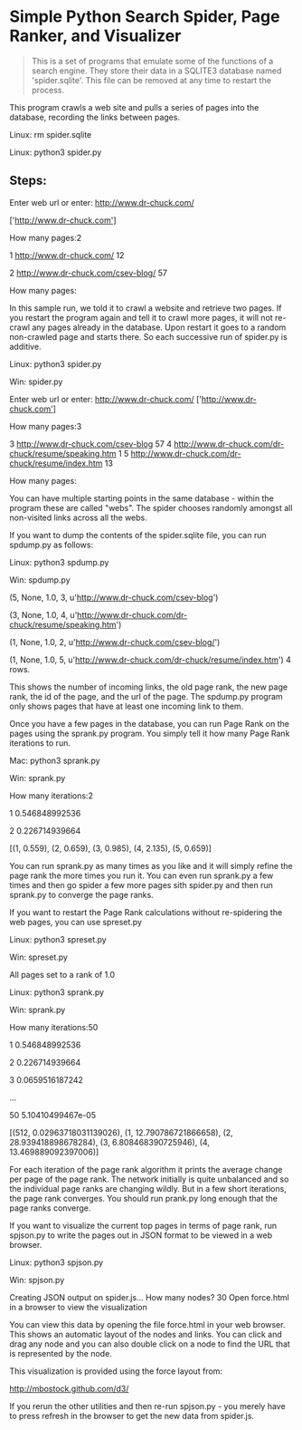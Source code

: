 # Simple Python Search Spider, Page Ranker, and Visualizer

> This is a set of programs that emulate some of the functions of a 
search engine. They store their data in a SQLITE3 database named
'spider.sqlite'. This file can be removed at any time to restart the
process.   

This program crawls a web site and pulls a series of pages into the
database, recording the links between pages.

Linux: rm spider.sqlite

Linux: python3 spider.py

## Steps:
Enter web url or enter: http://www.dr-chuck.com/

['http://www.dr-chuck.com']

How many pages:2

1 http://www.dr-chuck.com/ 12

2 http://www.dr-chuck.com/csev-blog/ 57

How many pages:

In this sample run, we told it to crawl a website and retrieve two 
pages. If you restart the program again and tell it to crawl more
pages, it will not re-crawl any pages already in the database. Upon 
restart it goes to a random non-crawled page and starts there. So 
each successive run of spider.py is additive.

Linux: python3 spider.py 

Win: spider.py

Enter web url or enter: http://www.dr-chuck.com/
['http://www.dr-chuck.com']

How many pages:3

3 http://www.dr-chuck.com/csev-blog 57
4 http://www.dr-chuck.com/dr-chuck/resume/speaking.htm 1
5 http://www.dr-chuck.com/dr-chuck/resume/index.htm 13

How many pages:

You can have multiple starting points in the same database - 
within the program these are called "webs".  The spider
chooses randomly amongst all non-visited links across all
the webs.

If you want to dump the contents of the spider.sqlite file, you can 
run spdump.py as follows:

Linux: python3 spdump.py 

Win: spdump.py

(5, None, 1.0, 3, u'http://www.dr-chuck.com/csev-blog')

(3, None, 1.0, 4, u'http://www.dr-chuck.com/dr-chuck/resume/speaking.htm')

(1, None, 1.0, 2, u'http://www.dr-chuck.com/csev-blog/')

(1, None, 1.0, 5, u'http://www.dr-chuck.com/dr-chuck/resume/index.htm')
4 rows.

This shows the number of incoming links, the old page rank, the new page
rank, the id of the page, and the url of the page.  The spdump.py program
only shows pages that have at least one incoming link to them.

Once you have a few pages in the database, you can run Page Rank on the
pages using the sprank.py program. You simply tell it how many Page
Rank iterations to run.

Mac: python3 sprank.py 

Win: sprank.py 

How many iterations:2

1 0.546848992536

2 0.226714939664

[(1, 0.559), (2, 0.659), (3, 0.985), (4, 2.135), (5, 0.659)]

You can run sprank.py as many times as you like and it will simply refine
the page rank the more times you run it. You can even run sprank.py a few times
and then go spider a few more pages sith spider.py and then run sprank.py
to converge the page ranks.

If you want to restart the Page Rank calculations without re-spidering the 
web pages, you can use spreset.py

Linux: python3 spreset.py 

Win: spreset.py 

All pages set to a rank of 1.0

Linux: python3 sprank.py 

Win: sprank.py 

How many iterations:50

1 0.546848992536

2 0.226714939664

3 0.0659516187242

...

50 5.10410499467e-05

[(512, 0.02963718031139026), (1, 12.790786721866658), (2, 28.939418898678284), (3, 6.808468390725946), (4, 13.469889092397006)]

For each iteration of the page rank algorithm it prints the average
change per page of the page rank.   The network initially is quite 
unbalanced and so the individual page ranks are changing wildly.
But in a few short iterations, the page rank converges.  You 
should run prank.py long enough that the page ranks converge.

If you want to visualize the current top pages in terms of page rank,
run spjson.py to write the pages out in JSON format to be viewed in a
web browser.

Linux: python3 spjson.py 

Win: spjson.py 

Creating JSON output on spider.js...
How many nodes? 30
Open force.html in a browser to view the visualization

You can view this data by opening the file force.html in your web browser.  
This shows an automatic layout of the nodes and links.  You can click and 
drag any node and you can also double click on a node to find the URL
that is represented by the node.

This visualization is provided using the force layout from:

http://mbostock.github.com/d3/

If you rerun the other utilities and then re-run spjson.py - you merely
have to press refresh in the browser to get the new data from spider.js.
